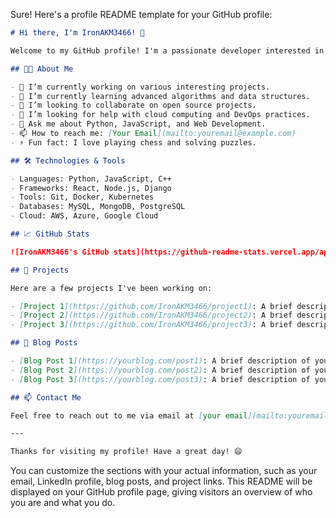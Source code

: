Sure! Here's a profile README template for your GitHub profile:

```markdown
# Hi there, I'm IronAKM3466! 👋

Welcome to my GitHub profile! I'm a passionate developer interested in exploring various technologies and contributing to open source projects.

## 🧑‍💻 About Me

- 🔭 I’m currently working on various interesting projects.
- 🌱 I’m currently learning advanced algorithms and data structures.
- 👯 I’m looking to collaborate on open source projects.
- 🤔 I’m looking for help with cloud computing and DevOps practices.
- 💬 Ask me about Python, JavaScript, and Web Development.
- 📫 How to reach me: [Your Email](mailto:youremail@example.com)
- ⚡ Fun fact: I love playing chess and solving puzzles.

## 🛠️ Technologies & Tools

- Languages: Python, JavaScript, C++
- Frameworks: React, Node.js, Django
- Tools: Git, Docker, Kubernetes
- Databases: MySQL, MongoDB, PostgreSQL
- Cloud: AWS, Azure, Google Cloud

## 📈 GitHub Stats

![IronAKM3466's GitHub stats](https://github-readme-stats.vercel.app/api?username=IronAKM3466&show_icons=true&theme=radical)

## 🚀 Projects

Here are a few projects I've been working on:

- [Project 1](https://github.com/IronAKM3466/project1): A brief description of your project.
- [Project 2](https://github.com/IronAKM3466/project2): A brief description of your project.
- [Project 3](https://github.com/IronAKM3466/project3): A brief description of your project.

## 📝 Blog Posts

- [Blog Post 1](https://yourblog.com/post1): A brief description of your blog post.
- [Blog Post 2](https://yourblog.com/post2): A brief description of your blog post.
- [Blog Post 3](https://yourblog.com/post3): A brief description of your blog post.

## 📫 Contact Me

Feel free to reach out to me via email at [your email](mailto:youremail@example.com) or connect with me on [LinkedIn](https://linkedin.com/in/yourprofile).

---

Thanks for visiting my profile! Have a great day! 😄
```

You can customize the sections with your actual information, such as your email, LinkedIn profile, blog posts, and project links. This README will be displayed on your GitHub profile page, giving visitors an overview of who you are and what you do.
